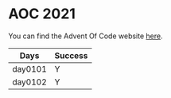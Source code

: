 # AOC 2021

You can find the Advent Of Code website [here](https://adventofcode.com/2021).

| Days    | Success |
| ------- | ------- |
| day0101 | Y       |
| day0102 | Y       |
